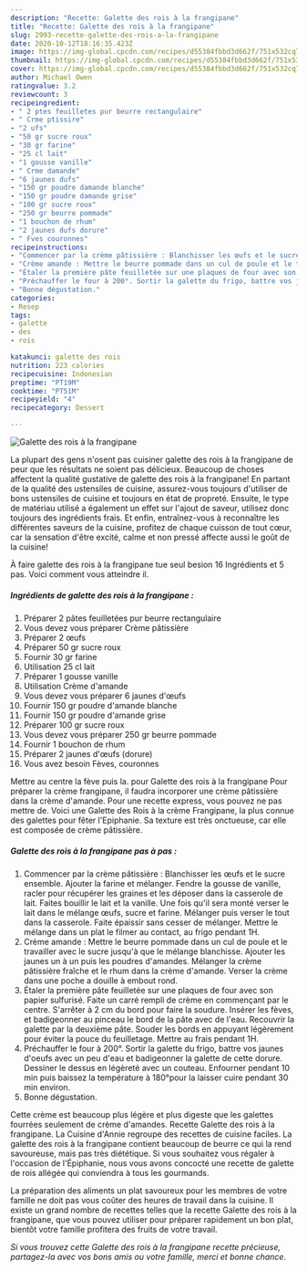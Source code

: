 ```yaml
---
description: "Recette: Galette des rois à la frangipane"
title: "Recette: Galette des rois à la frangipane"
slug: 2993-recette-galette-des-rois-a-la-frangipane
date: 2020-10-12T18:16:35.423Z
image: https://img-global.cpcdn.com/recipes/d55384fbbd3d662f/751x532cq70/galette-des-rois-a-la-frangipane-photo-principale-de-la-recette.jpg
thumbnail: https://img-global.cpcdn.com/recipes/d55384fbbd3d662f/751x532cq70/galette-des-rois-a-la-frangipane-photo-principale-de-la-recette.jpg
cover: https://img-global.cpcdn.com/recipes/d55384fbbd3d662f/751x532cq70/galette-des-rois-a-la-frangipane-photo-principale-de-la-recette.jpg
author: Michael Owen
ratingvalue: 3.2
reviewcount: 3
recipeingredient:
- " 2 ptes feuilletes pur beurre rectangulaire"
- " Crme ptissire"
- "2 ufs"
- "50 gr sucre roux"
- "30 gr farine"
- "25 cl lait"
- "1 gousse vanille"
- " Crme damande"
- "6 jaunes dufs"
- "150 gr poudre damande blanche"
- "150 gr poudre damande grise"
- "100 gr sucre roux"
- "250 gr beurre pommade"
- "1 bouchon de rhum"
- "2 jaunes dufs dorure"
- " Fves couronnes"
recipeinstructions:
- "Commencer par la crème pâtissière : Blanchisser les œufs et le sucre ensemble. Ajouter la farine et mélanger. Fendre la gousse de vanille, racler pour récupérer les graines et les déposer dans la casserole de lait. Faites bouillir le lait et la vanille. Une fois qu&#39;il sera monté verser le lait dans le mélange œufs, sucre et farine. Mélanger puis verser le tout dans la casserole. Faite épaissir sans cesser de mélanger. Mettre le mélange dans un plat le filmer au contact, au frigo pendant 1H."
- "Crème amande : Mettre le beurre pommade dans un cul de poule et le travailler avec le sucre jusqu&#39;à que le mélange blanchisse. Ajouter les jaunes un à un puis les poudres d&#39;amandes. Mélanger la crème pâtissière fraîche et le rhum dans la crème d&#39;amande. Verser la crème dans une poche a douille à embout rond."
- "Étaler la première pâte feuilletée sur une plaques de four avec son papier sulfurisé. Faite un carré rempli de crème en commençant par le centre. S&#39;arrêter à 2 cm du bord pour faire la soudure. Insérer les fèves, et badigeonner au pinceau le bord de la pâte avec de l&#39;eau. Recouvrir la galette par la deuxième pâte. Souder les bords en appuyant légèrement pour éviter la pouce du feuilletage. Mettre au frais pendant 1H."
- "Préchauffer le four à 200°. Sortir la galette du frigo, battre vos jaunes d&#39;oeufs avec un peu d&#39;eau et badigeonner la galette de cette dorure. Dessiner le dessus en légèreté avec un couteau. Enfourner pendant 10 min puis baissez la température à 180°pour la laisser cuire pendant 30 min environ."
- "Bonne dégustation."
categories:
- Resep
tags:
- galette
- des
- rois

katakunci: galette des rois 
nutrition: 223 calories
recipecuisine: Indonesian
preptime: "PT19M"
cooktime: "PT51M"
recipeyield: "4"
recipecategory: Dessert

---
```



![Galette des rois à la frangipane](https://img-global.cpcdn.com/recipes/d55384fbbd3d662f/751x532cq70/galette-des-rois-a-la-frangipane-photo-principale-de-la-recette.jpg)

La plupart des gens n'osent pas cuisiner galette des rois à la frangipane de peur que les résultats ne soient pas délicieux. Beaucoup de choses affectent la qualité gustative de galette des rois à la frangipane! En partant de la qualité des ustensiles de cuisine, assurez-vous toujours d'utiliser de bons ustensiles de cuisine et toujours en état de propreté. Ensuite, le type de matériau utilisé a également un effet sur l'ajout de saveur, utilisez donc toujours des ingrédients frais. Et enfin, entraînez-vous à reconnaître les différentes saveurs de la cuisine, profitez de chaque cuisson de tout cœur, car la sensation d'être excité, calme et non pressé affecte aussi le goût de la cuisine!

<!--inarticleads1-->

À faire galette des rois à la frangipane tue seul besion 16 Ingrédients et 5 pas. Voici comment vous atteindre il.

##### Ingrédients de galette des rois à la frangipane :

1. Préparer  2 pâtes feuilletées pur beurre rectangulaire
1. Vous devez vous préparer  Crème pâtissière
1. Préparer 2 œufs
1. Préparer 50 gr sucre roux
1. Fournir 30 gr farine
1. Utilisation 25 cl lait
1. Préparer 1 gousse vanille
1. Utilisation  Crème d&#39;amande
1. Vous devez vous préparer 6 jaunes d&#39;œufs
1. Fournir 150 gr poudre d&#39;amande blanche
1. Fournir 150 gr poudre d&#39;amande grise
1. Préparer 100 gr sucre roux
1. Vous devez vous préparer 250 gr beurre pommade
1. Fournir 1 bouchon de rhum
1. Préparer 2 jaunes d&#39;œufs (dorure)
1. Vous avez besoin  Fèves, couronnes


Mettre au centre la fève puis la. pour Galette des rois à la frangipane Pour préparer la crème frangipane, il faudra incorporer une crème pâtissière dans la crème d&#39;amande. Pour une recette express, vous pouvez ne pas mettre de. Voici une Galette des Rois à la crème Frangipane, la plus connue des galettes pour fêter l&#39;Epiphanie. Sa texture est très onctueuse, car elle est composée de crème pâtissière. 

<!--inarticleads2-->

##### Galette des rois à la frangipane pas à pas :

1. Commencer par la crème pâtissière : Blanchisser les œufs et le sucre ensemble. Ajouter la farine et mélanger. Fendre la gousse de vanille, racler pour récupérer les graines et les déposer dans la casserole de lait. Faites bouillir le lait et la vanille. Une fois qu&#39;il sera monté verser le lait dans le mélange œufs, sucre et farine. Mélanger puis verser le tout dans la casserole. Faite épaissir sans cesser de mélanger. Mettre le mélange dans un plat le filmer au contact, au frigo pendant 1H.
1. Crème amande : Mettre le beurre pommade dans un cul de poule et le travailler avec le sucre jusqu&#39;à que le mélange blanchisse. Ajouter les jaunes un à un puis les poudres d&#39;amandes. Mélanger la crème pâtissière fraîche et le rhum dans la crème d&#39;amande. Verser la crème dans une poche a douille à embout rond.
1. Étaler la première pâte feuilletée sur une plaques de four avec son papier sulfurisé. Faite un carré rempli de crème en commençant par le centre. S&#39;arrêter à 2 cm du bord pour faire la soudure. Insérer les fèves, et badigeonner au pinceau le bord de la pâte avec de l&#39;eau. Recouvrir la galette par la deuxième pâte. Souder les bords en appuyant légèrement pour éviter la pouce du feuilletage. Mettre au frais pendant 1H.
1. Préchauffer le four à 200°. Sortir la galette du frigo, battre vos jaunes d&#39;oeufs avec un peu d&#39;eau et badigeonner la galette de cette dorure. Dessiner le dessus en légèreté avec un couteau. Enfourner pendant 10 min puis baissez la température à 180°pour la laisser cuire pendant 30 min environ.
1. Bonne dégustation.


Cette crème est beaucoup plus légère et plus digeste que les galettes fourrées seulement de crème d&#39;amandes. Recette Galette des rois à la frangipane. La Cuisine d&#39;Annie regroupe des recettes de cuisine faciles. La galette des rois à la frangipane contient beaucoup de beurre ce qui la rend savoureuse, mais pas très diététique. Si vous souhaitez vous régaler à l&#39;occasion de l&#39;Épiphanie, nous vous avons concocté une recette de galette de rois allégée qui conviendra à tous les gourmands. 

<!--inarticleads1-->

<p>
La préparation des aliments un plat savoureux pour les membres de votre famille ne doit pas vous coûter des heures de travail dans la cuisine. Il existe un grand nombre de recettes telles que la recette Galette des rois à la frangipane, que vous pouvez utiliser pour préparer rapidement un bon plat, bientôt votre famille profitera des fruits de votre travail.
</p>

<p>
<i>Si vous trouvez cette Galette des rois à la frangipane recette précieuse, partagez-la avec vos bons amis ou votre famille, merci et bonne chance.</i>
</p>
